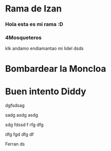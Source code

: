 # Rama de Izan
### Hola esta es mi rama :D
### 4Mosqueteros


klk andamo endiamantao mi lidel dsds

# Bombardear la Moncloa
# Buen intento Diddy
dgfsdsag

sadg
asdg
asdg

sdg fdssd f
rfg dfg

 dfg fgd
  dfg df

Ferran ds